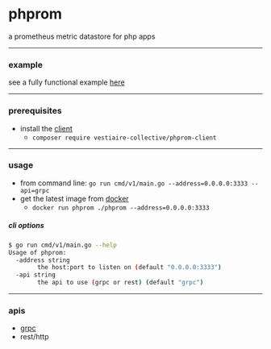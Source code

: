 # phprom
a prometheus metric datastore for php apps

---
### example
see a fully functional example [here](https://github.com/vestiaire-collective/phprom-example)

---
### prerequisites
- install the [client](https://github.com/vestiaire-collective/phprom-client)
    - `composer require vestiaire-collective/phprom-client`

---
### usage
- from command line: `go run cmd/v1/main.go --address=0.0.0.0:3333 --api=grpc`
- get the latest image from [docker](https://hub.docker.com/repository/docker/vestiaire-collective/phprom)
    - `docker run phprom ./phprom --address=0.0.0.0:3333`

##### cli options
```bash
$ go run cmd/v1/main.go --help
Usage of phprom:
  -address string
    	the host:port to listen on (default "0.0.0.0:3333")
  -api string
    	the api to use (grpc or rest) (default "grpc")
```

---
### apis
- [grpc](https://grpc.io/)
- rest/http
